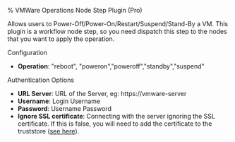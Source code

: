 % VMWare Operations Node Step Plugin (Pro)

Allows users to Power-Off/Power-On/Restart/Suspend/Stand-By a VM. 
This plugin is a workflow node step, so you need dispatch this step to the nodes that you want to apply the operation.

Configuration

* **Operation**: "reboot", "poweron","poweroff","standby","suspend"

Authentication Options

* **URL Server**:  URL of the Server, eg: https://vmware-server
* **Username**: Login Username
* **Password**: Username Password
* **Ignore SSL certificate**:  Connecting with the server ignoring the SSL certificate. If this is false, you will need to add the certificate to the truststore ([see here](../../administration/projects/resource-model-sources/vmware-plugin.html#connecting-using-certificate)).


